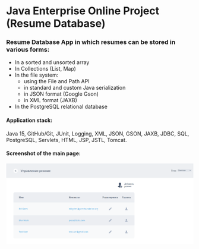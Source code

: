 Java Enterprise Online Project (Resume Database)
===============================
<h3>Resume Database App in which resumes can be stored in various forms:</h3>

* In a sorted and unsorted array
* In Collections (List, Map)
* In the file system:
  * using the File and Path API
  * in standard and custom Java serialization
  * in JSON format (Google Gson)
  * in XML format (JAXB)
* In the PostgreSQL relational database

<h4>Application stack:</h4>

Java 15, GitHub/Git, JUnit, Logging, XML, JSON, GSON, JAXB, JDBC, SQL, PostgreSQL, Servlets, HTML, JSP, JSTL, Tomcat.

<h4>Screenshot of the main page:</h4>

![alt text](https://github.com/MrEvgeny13/basejava_Resume-Database-App/blob/master/Main_Page.png?raw=true)
